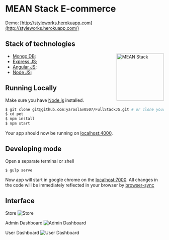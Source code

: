 # MEAN Stack E-commerce

Demo: [http://styleworks.herokuapp.com](http://styleworks.herokuapp.com/)

## Stack of technologies
<img align="right" src="https://lh5.googleusercontent.com/-avquJ2XYkDjhsCtyy6JsUfXvpVkF1mSdbZuoFlVDLzmMbncQ0cuDBvDUy-iHx_vVwoN6DL3PVGIjxM=w2220-h1734" alt="MEAN Stack" height="150px">

* [Mongo DB](https://www.mongodb.org/);
* [Express JS](http://expressjs.com/);
* [Angular JS](https://angularjs.org/);
* [Node JS](https://nodejs.org/);

## Running Locally

Make sure you have [Node.js](http://nodejs.org/) installed.

```sh
$ git clone git@github.com:yaroslav0507/FullStackJS.git # or clone your own fork
$ cd pet
$ npm install
$ npm start
```

Your app should now be running on [localhost:4000](http://localhost:4000/).

## Developing mode

Open a separate terminal or shell
```
$ gulp serve
```
Now app will start in google chrome on the [localhost:7000](http://localhost:7000/).
All changes in the code will be immediately reflected in your browser by [browser-sync](http://browsersync.io/)

## Interface
Store
![Store](https://lh6.googleusercontent.com/XobdgVIU-q150QeOlV3160mdM7u5n4uhLmwLDPayC0LBcYcGbvTAlKH6bi-XHEIldTIhbf02IQUJ8q8=w2220-h1734-rw)

Admin Dashboard
![Admin Dashboard](https://lh4.googleusercontent.com/DjVmsykbu-M0jMYZzFjuEc8366L5DrQWoSTXnLbuxcRA3wu6MncmnhOXSF4awByB9WjVuePanfHHCaQ=w2220-h1734-rw)

User Dashboard
![User Dashboard](https://lh5.googleusercontent.com/SqMVxuMG1z3r9vFVWLlKvMhzjmJYbYfBC8s_2BdpXUv-7ldQO8ZA_VEk6dY5MDrgemU_oC_VZrZT2BM=w2220-h1734-rw)
